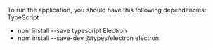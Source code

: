 To run the application, you should have this following dependencies: 
  TypeScript
* npm install --save typescript
  Electron
* npm install --save-dev @types/electron electron
